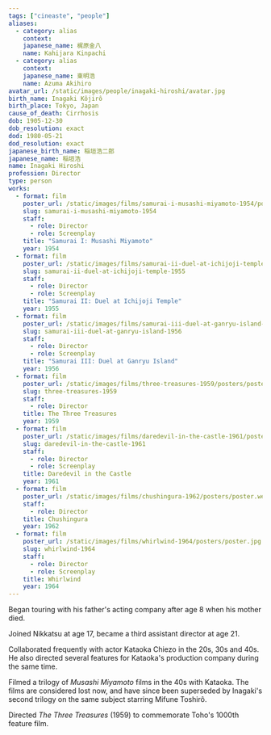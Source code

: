 ```yaml
---
tags: ["cineaste", "people"]
aliases:
  - category: alias
    context:
    japanese_name: 梶原金八
    name: Kahijara Kinpachi
  - category: alias
    context:
    japanese_name: 東明浩
    name: Azuma Akihiro
avatar_url: /static/images/people/inagaki-hiroshi/avatar.jpg
birth_name: Inagaki Kôjirô
birth_place: Tokyo, Japan
cause_of_death: Cirrhosis
dob: 1905-12-30
dob_resolution: exact
dod: 1980-05-21
dod_resolution: exact
japanese_birth_name: 稲垣浩二郎
japanese_name: 稲垣浩
name: Inagaki Hiroshi
profession: Director
type: person
works:
  - format: film
    poster_url: /static/images/films/samurai-i-musashi-miyamoto-1954/posters/poster.jpg
    slug: samurai-i-musashi-miyamoto-1954
    staff:
      - role: Director
      - role: Screenplay
    title: "Samurai I: Musashi Miyamoto"
    year: 1954
  - format: film
    poster_url: /static/images/films/samurai-ii-duel-at-ichijoji-temple-1955/posters/poster.jpg
    slug: samurai-ii-duel-at-ichijoji-temple-1955
    staff:
      - role: Director
      - role: Screenplay
    title: "Samurai II: Duel at Ichijoji Temple"
    year: 1955
  - format: film
    poster_url: /static/images/films/samurai-iii-duel-at-ganryu-island-1956/posters/poster.jpg
    slug: samurai-iii-duel-at-ganryu-island-1956
    staff:
      - role: Director
      - role: Screenplay
    title: "Samurai III: Duel at Ganryu Island"
    year: 1956
  - format: film
    poster_url: /static/images/films/three-treasures-1959/posters/poster.jpg
    slug: three-treasures-1959
    staff:
      - role: Director
    title: The Three Treasures
    year: 1959
  - format: film
    poster_url: /static/images/films/daredevil-in-the-castle-1961/posters/poster.jpg
    slug: daredevil-in-the-castle-1961
    staff:
      - role: Director
      - role: Screenplay
    title: Daredevil in the Castle
    year: 1961
  - format: film
    poster_url: /static/images/films/chushingura-1962/posters/poster.webp
    staff:
      - role: Director
    title: Chushingura
    year: 1962
  - format: film
    poster_url: /static/images/films/whirlwind-1964/posters/poster.jpg
    slug: whirlwind-1964
    staff:
      - role: Director
      - role: Screenplay
    title: Whirlwind
    year: 1964
---
```


Began touring with his father's acting company after age 8 when his mother died.

Joined Nikkatsu at age 17, became a third assistant director at age 21.

Collaborated frequently with actor Kataoka Chiezo in the 20s, 30s and 40s. He
also directed several features for Kataoka's production company during the same
time.

Filmed a trilogy of <i>Musashi Miyamoto</i> films in the 40s with Kataoka. The
films are considered lost now, and have since been superseded by Inagaki's
second trilogy on the same subject starring Mifune Toshirô.

Directed <i>The Three Treasures</i> (1959) to commemorate Toho's 1000th feature
film.
